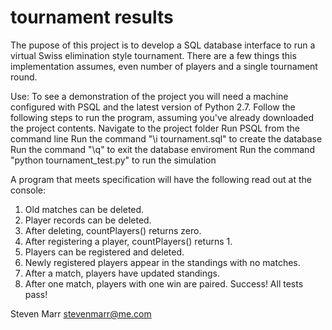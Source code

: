 tournament results
=================

The pupose of this project is to develop a SQL database interface to run a virtual Swiss elimination
style tournament.  There are a few things this implementation assumes, even number of players and a single 
tournament round.

Use:
To see a demonstration of the project you will need a machine configured with PSQL and the latest version of Python 2.7.
Follow the following steps to run the program, assuming you've already downloaded the project contents.
Navigate to the project folder
Run PSQL from the command line
Run the command "\i tournament.sql" to create the database
Run the command "\q" to exit the database enviroment
Run the command "python tournament_test.py" to run the simulation

A program that meets specification will have the following read out at the console:
1. Old matches can be deleted.
2. Player records can be deleted.
3. After deleting, countPlayers() returns zero.
4. After registering a player, countPlayers() returns 1.
5. Players can be registered and deleted.
6. Newly registered players appear in the standings with no matches.
7. After a match, players have updated standings.
8. After one match, players with one win are paired.
Success!  All tests pass!

Steven Marr
stevenmarr@me.com
